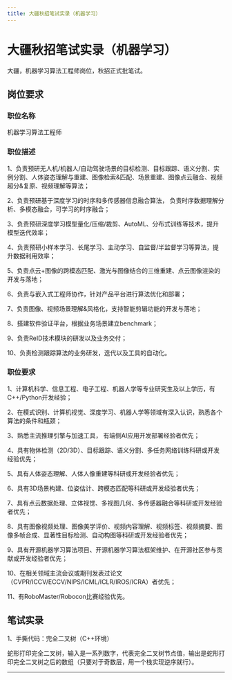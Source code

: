 ```yaml
---
title: 大疆秋招笔试实录（机器学习）
---
```


# 大疆秋招笔试实录（机器学习）

<script type="text/javascript" src="/include/head.js"></script>

大疆，机器学习算法工程师岗位，秋招正式批笔试。

## 岗位要求

### 职位名称

机器学习算法工程师

### 职位描述

1、负责预研无人机/机器人/自动驾驶场景的目标检测、目标跟踪、语义分割、实例分割、人体姿态理解与重建、图像检索&匹配、场景重建、图像点云融合、视频超分&复原、视频理解等算法；

2、负责预研基于深度学习的时序和多传感器信息融合算法， 负责时序数据理解分析、多模态融合，可学习的时序融合；

3、负责预研深度学习模型量化/压缩/裁剪、AutoML、分布式训练等技术，提升模型迭代效率；

4、负责预研小样本学习、长尾学习、主动学习、自监督/半监督学习等算法，提升数据利用效率；

5、负责点云+图像的跨模态匹配、激光与图像结合的三维重建、点云图像渲染的开发与落地；

6、负责与嵌入式工程师协作，针对产品平台进行算法优化和部署；

7、负责图像、视频场景理解&风格化，支持智能剪辑功能的开发与落地；

8、搭建软件验证平台，根据业务场景建立benchmark；

9、负责ReID技术模块的研发以及业务交付；

10、负责检测跟踪算法的业务研发，迭代以及工具的自动化。

### 职位要求

1、计算机科学、信息工程、电子工程、机器人学等专业研究生及以上学历，有C++/Python开发经验；

2、在模式识别、计算机视觉、深度学习、机器人学等领域有深入认识，熟悉各个算法的条件和瓶颈；

3、熟悉主流推理引擎与加速工具， 有端侧AI应用开发部署经验者优先；

4、具有物体检测（2D/3D）、目标跟踪、语义分割、多任务网络训练科研或开发经验优先；

5、具有人体姿态理解、人体人像重建等科研或开发经验者优先；

6、具有3D场景构建、位姿估计、跨模态匹配等科研或开发经验者优先；

7、具有点云数据处理、立体视觉、多视图几何、多传感器融合等科研或开发经验者优先；

8、具有图像视频处理、图像美学评价、视频内容理解、视频标签、视频摘要、图像多帧合成、显著性目标检测、自动构图等科研或开发经验者优先；

9、具有开源机器学习算法项目、开源机器学习算法框架维护、在开源社区参与贡献或开发经验者优先；

10、在相关领域主流会议或期刊发表过论文（CVPR/ICCV/ECCV/NIPS/ICML/ICLR/IROS/ICRA）者优先；

11、有RoboMaster/Robocon比赛经验优先。

## 笔试实录

1、手撕代码：完全二叉树（C++环境）

蛇形打印完全二叉树，输入是一系列数字，代表完全二叉树节点值，输出是蛇形打印完全二叉树之后的数组（只要对于奇数层，用一个栈实现逆序就行）。

---

<script type="text/javascript" src="/include/tail.js"></script>
